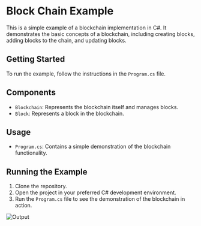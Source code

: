 # Block Chain Example

This is a simple example of a blockchain implementation in C#. It demonstrates the basic concepts of a blockchain, including creating blocks, adding blocks to the chain, and updating blocks.

## Getting Started

To run the example, follow the instructions in the `Program.cs` file.

## Components

- `Blockchain`: Represents the blockchain itself and manages blocks.
- `Block`: Represents a block in the blockchain.

## Usage

- `Program.cs`: Contains a simple demonstration of the blockchain functionality.

## Running the Example

1. Clone the repository.
2. Open the project in your preferred C# development environment.
3. Run the `Program.cs` file to see the demonstration of the blockchain in action.

![Output](https://cdn.discordapp.com/attachments/773739623263764481/1139045172257247252/image.png)